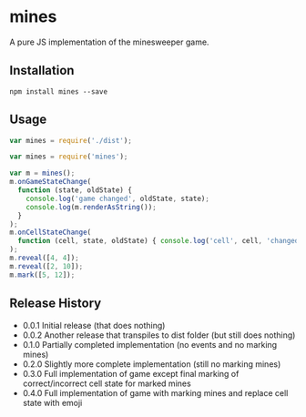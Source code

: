 # mines

A pure JS implementation of the minesweeper game.

## Installation

```
npm install mines --save
```

## Usage

```javascript
var mines = require('./dist');
```

```javascript
var mines = require('mines');
```

```javascript
var m = mines();
m.onGameStateChange(
  function (state, oldState) {
    console.log('game changed', oldState, state);
    console.log(m.renderAsString());
  }
);
m.onCellStateChange(
  function (cell, state, oldState) { console.log('cell', cell, 'changed from', oldState, 'to', state); }
);
m.reveal([4, 4]);
m.reveal([2, 10]);
m.mark([5, 12]);
```

## Release History

* 0.0.1 Initial release (that does nothing)
* 0.0.2 Another release that transpiles to dist folder (but still does nothing)
* 0.1.0 Partially completed implementation (no events and no marking mines)
* 0.2.0 Slightly more complete implementation (still no marking mines)
* 0.3.0 Full implementation of game except final marking of correct/incorrect cell state for marked mines
* 0.4.0 Full implementation of game with marking mines and replace cell state with emoji
